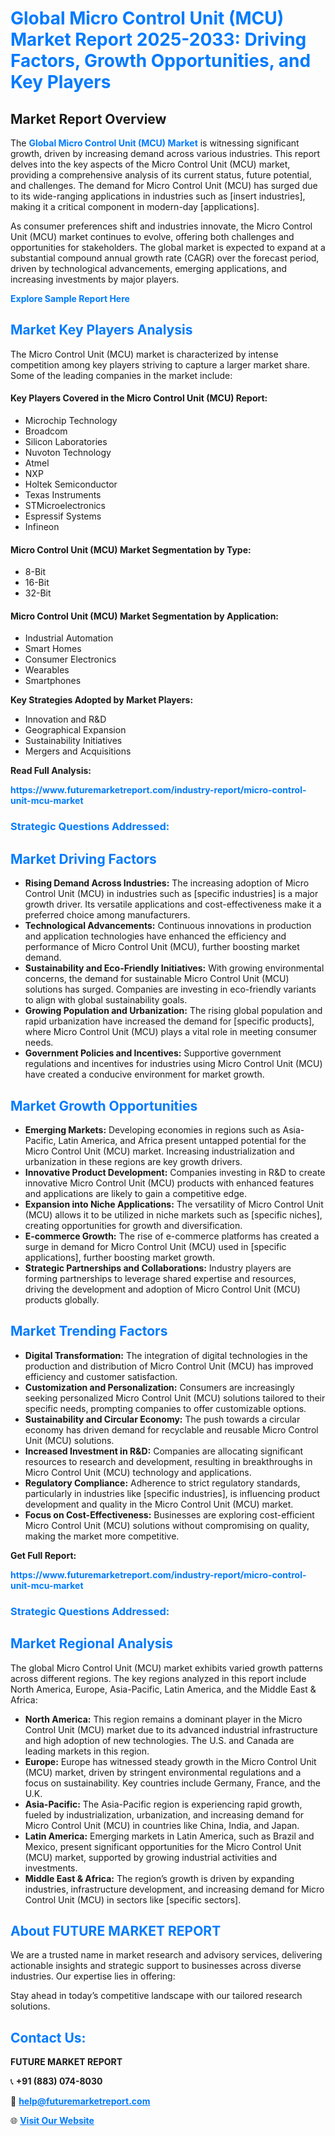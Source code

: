<h1 style="color: #007BFF;">Global Micro Control Unit (MCU) Market Report 2025-2033: Driving Factors, Growth Opportunities, and Key Players</h1>

<section id="overview">
<h2>Market Report Overview</h2>
<p>The <a href="https://www.futuremarketreport.com/industry-report/micro-control-unit-mcu-market" style="color: #007BFF; text-decoration: none;"><strong>Global Micro Control Unit (MCU) Market</strong></a> is witnessing significant growth, driven by increasing demand across various industries. This report delves into the key aspects of the Micro Control Unit (MCU) market, providing a comprehensive analysis of its current status, future potential, and challenges. The demand for Micro Control Unit (MCU) has surged due to its wide-ranging applications in industries such as [insert industries], making it a critical component in modern-day [applications].</p>
<p>As consumer preferences shift and industries innovate, the Micro Control Unit (MCU) market continues to evolve, offering both challenges and opportunities for stakeholders. The global market is expected to expand at a substantial compound annual growth rate (CAGR) over the forecast period, driven by technological advancements, emerging applications, and increasing investments by major players.</p>
</section>

<section id="overview">
<p><a href="https://www.futuremarketreport.com/request-sample/reportId=76901" style="color: #007BFF; text-decoration: none;"><strong>Explore Sample Report Here</strong></a></p>
</section>

<section id="key-players">
<h2 style="color: #007BFF;">Market Key Players Analysis</h2>
<p>The Micro Control Unit (MCU) market is characterized by intense competition among key players striving to capture a larger market share. Some of the leading companies in the market include:</p>
<h4>Key Players Covered in the Micro Control Unit (MCU) Report:</h4>
<ul><li>Microchip Technology</li><li>Broadcom</li><li>Silicon Laboratories</li><li>Nuvoton Technology</li><li>Atmel</li><li>NXP</li><li>Holtek Semiconductor</li><li>Texas Instruments</li><li>STMicroelectronics</li><li>Espressif Systems</li><li>Infineon</li></ul>
<h4>Micro Control Unit (MCU) Market Segmentation by Type:</h4>
<ul><li>8-Bit</li><li>16-Bit</li><li>32-Bit</li></ul>

<h4>Micro Control Unit (MCU) Market Segmentation by Application:</h4>
<ul><li>Industrial Automation</li><li>Smart Homes</li><li>Consumer Electronics</li><li>Wearables</li><li>Smartphones</li></ul>
<p><strong>Key Strategies Adopted by Market Players:</strong></p>
<ul>
<li>Innovation and R&D</li>
<li>Geographical Expansion</li>
<li>Sustainability Initiatives</li>
<li>Mergers and Acquisitions</li>
</ul>
</section>

<section>
<p><strong>Read Full Analysis: </strong></p><a href="https://www.futuremarketreport.com/industry-report/micro-control-unit-mcu-market" style="color: #007BFF; text-decoration: none;"><strong>https://www.futuremarketreport.com/industry-report/micro-control-unit-mcu-market</strong></a>
<h3 style="color: #007BFF;">Strategic Questions Addressed:</h3>
</section>

<section id="driving-factors">
<h2 style="color: #007BFF;">Market Driving Factors</h2>
<ul>
<li><strong>Rising Demand Across Industries:</strong> The increasing adoption of Micro Control Unit (MCU) in industries such as [specific industries] is a major growth driver. Its versatile applications and cost-effectiveness make it a preferred choice among manufacturers.</li>
<li><strong>Technological Advancements:</strong> Continuous innovations in production and application technologies have enhanced the efficiency and performance of Micro Control Unit (MCU), further boosting market demand.</li>
<li><strong>Sustainability and Eco-Friendly Initiatives:</strong> With growing environmental concerns, the demand for sustainable Micro Control Unit (MCU) solutions has surged. Companies are investing in eco-friendly variants to align with global sustainability goals.</li>
<li><strong>Growing Population and Urbanization:</strong> The rising global population and rapid urbanization have increased the demand for [specific products], where Micro Control Unit (MCU) plays a vital role in meeting consumer needs.</li>
<li><strong>Government Policies and Incentives:</strong> Supportive government regulations and incentives for industries using Micro Control Unit (MCU) have created a conducive environment for market growth.</li>
</ul>
</section>

<section id="growth-opportunities">
<h2 style="color: #007BFF;">Market Growth Opportunities</h2>
<ul>
<li><strong>Emerging Markets:</strong> Developing economies in regions such as Asia-Pacific, Latin America, and Africa present untapped potential for the Micro Control Unit (MCU) market. Increasing industrialization and urbanization in these regions are key growth drivers.</li>
<li><strong>Innovative Product Development:</strong> Companies investing in R&D to create innovative Micro Control Unit (MCU) products with enhanced features and applications are likely to gain a competitive edge.</li>
<li><strong>Expansion into Niche Applications:</strong> The versatility of Micro Control Unit (MCU) allows it to be utilized in niche markets such as [specific niches], creating opportunities for growth and diversification.</li>
<li><strong>E-commerce Growth:</strong> The rise of e-commerce platforms has created a surge in demand for Micro Control Unit (MCU) used in [specific applications], further boosting market growth.</li>
<li><strong>Strategic Partnerships and Collaborations:</strong> Industry players are forming partnerships to leverage shared expertise and resources, driving the development and adoption of Micro Control Unit (MCU) products globally.</li>
</ul>
</section>

<section id="trending-factors">
<h2 style="color: #007BFF;">Market Trending Factors</h2>
<ul>
<li><strong>Digital Transformation:</strong> The integration of digital technologies in the production and distribution of Micro Control Unit (MCU) has improved efficiency and customer satisfaction.</li>
<li><strong>Customization and Personalization:</strong> Consumers are increasingly seeking personalized Micro Control Unit (MCU) solutions tailored to their specific needs, prompting companies to offer customizable options.</li>
<li><strong>Sustainability and Circular Economy:</strong> The push towards a circular economy has driven demand for recyclable and reusable Micro Control Unit (MCU) solutions.</li>
<li><strong>Increased Investment in R&D:</strong> Companies are allocating significant resources to research and development, resulting in breakthroughs in Micro Control Unit (MCU) technology and applications.</li>
<li><strong>Regulatory Compliance:</strong> Adherence to strict regulatory standards, particularly in industries like [specific industries], is influencing product development and quality in the Micro Control Unit (MCU) market.</li>
<li><strong>Focus on Cost-Effectiveness:</strong> Businesses are exploring cost-efficient Micro Control Unit (MCU) solutions without compromising on quality, making the market more competitive.</li>
</ul>
</section>

<section>
<p><strong>Get Full Report: </strong></p><a href="https://www.futuremarketreport.com/industry-report/micro-control-unit-mcu-market" style="color: #007BFF; text-decoration: none;"><strong>https://www.futuremarketreport.com/industry-report/micro-control-unit-mcu-market</strong></a>
<h3 style="color: #007BFF;">Strategic Questions Addressed:</h3>
</section>


<section id="regional-analysis">
<h2 style="color: #007BFF;">Market Regional Analysis</h2>
<p>The global Micro Control Unit (MCU) market exhibits varied growth patterns across different regions. The key regions analyzed in this report include North America, Europe, Asia-Pacific, Latin America, and the Middle East & Africa:</p>
<ul>
<li><strong>North America:</strong> This region remains a dominant player in the Micro Control Unit (MCU) market due to its advanced industrial infrastructure and high adoption of new technologies. The U.S. and Canada are leading markets in this region.</li>
<li><strong>Europe:</strong> Europe has witnessed steady growth in the Micro Control Unit (MCU) market, driven by stringent environmental regulations and a focus on sustainability. Key countries include Germany, France, and the U.K.</li>
<li><strong>Asia-Pacific:</strong> The Asia-Pacific region is experiencing rapid growth, fueled by industrialization, urbanization, and increasing demand for Micro Control Unit (MCU) in countries like China, India, and Japan.</li>
<li><strong>Latin America:</strong> Emerging markets in Latin America, such as Brazil and Mexico, present significant opportunities for the Micro Control Unit (MCU) market, supported by growing industrial activities and investments.</li>
<li><strong>Middle East & Africa:</strong> The region’s growth is driven by expanding industries, infrastructure development, and increasing demand for Micro Control Unit (MCU) in sectors like [specific sectors].</li>
</ul>
</section>

<footer>
<h2 style="color: #007BFF;">About FUTURE MARKET REPORT</h2>
<p>We are a trusted name in market research and advisory services, delivering actionable insights and strategic support to businesses across diverse industries. Our expertise lies in offering:</p>

<p>Stay ahead in today’s competitive landscape with our tailored research solutions.</p>

<h2 style="color: #007BFF;">Contact Us:</h2>
<p><strong>FUTURE MARKET REPORT</strong></p>
<p>📞 <strong>+91 (883) 074-8030</strong></p>
<p>📧 <strong><a href="mailto:help@futuremarketreport.com" style="color: #007BFF;">help@futuremarketreport.com</a></strong></p>
<p>🌐 <strong><a href="https://www.futuremarketreport.com/" style="color: #007BFF;">Visit Our Website</a></strong></p>
</footer>